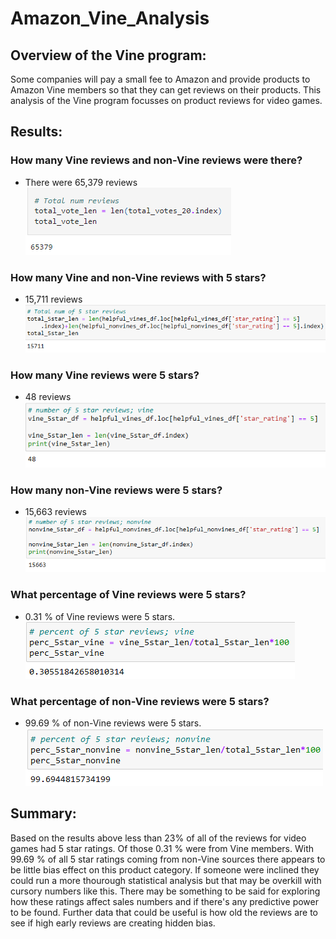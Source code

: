 # Amazon_Vine_Analysis

## Overview of the Vine program:
Some companies will pay a small fee to Amazon and provide products to Amazon Vine members so that they can get reviews on their products. This analysis of the Vine program focusses on product reviews for video games.


## Results:

### How many Vine reviews and non-Vine reviews were there? 
- There were 65,379 reviews
![TotalReviews](https://github.com/K3Rob/Amazon_Vine_Analysis/blob/main/Amazon_Vine_Analysis/Images/TotalReviews.PNG)

### How many Vine and non-Vine reviews with 5 stars? 
- 15,711 reviews
![Total_5_Star_Reviews](https://github.com/K3Rob/Amazon_Vine_Analysis/blob/main/Amazon_Vine_Analysis/Images/Total_5_Star_Reviews.PNG)

### How many Vine reviews were 5 stars?
- 48 reviews
![Num_5_star_vine](https://github.com/K3Rob/Amazon_Vine_Analysis/blob/main/Amazon_Vine_Analysis/Images/Num_5_star_vine.PNG)

### How many non-Vine reviews were 5 stars?
- 15,663 reviews
![Num_5_star_nonvine](https://github.com/K3Rob/Amazon_Vine_Analysis/blob/main/Amazon_Vine_Analysis/Images/Num_5_star_nonvine.PNG)

### What percentage of Vine reviews were 5 stars? 
- 0.31 % of Vine reviews were 5 stars.
![Prct_5_star_vine](https://github.com/K3Rob/Amazon_Vine_Analysis/blob/main/Amazon_Vine_Analysis/Images/Prct_5_star_vine.PNG)

### What percentage of non-Vine reviews were 5 stars?
- 99.69 % of non-Vine reviews were 5 stars.
![Prct_5_star_nonvine](https://github.com/K3Rob/Amazon_Vine_Analysis/blob/main/Amazon_Vine_Analysis/Images/Prct_5_star_nonvine.PNG)


## Summary:
Based on the results above less than 23% of all of the reviews for video games had 5 star ratings. Of those 0.31 % were from Vine members. With 99.69 % of all 5 star ratings coming from non-Vine sources there appears to be little bias effect on this product category. If someone were inclined they could run a more thourough statistical analysis but that may be overkill with cursory numbers like this. There may be something to be said for exploring how these ratings affect sales numbers and if there's any predictive power to be found. Further data that could be useful is how old the reviews are to see if high early reviews are creating hidden bias.
